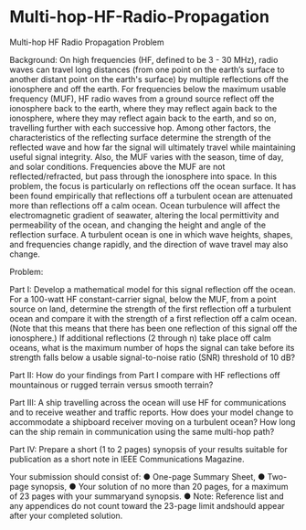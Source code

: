 # Multi-hop-HF-Radio-Propagation
Multi-hop HF Radio Propagation
Problem	 
 	
Background: On high frequencies (HF, defined to be 3 - 30 MHz), radio waves can travel long distances (from one point on the earth’s surface to another distant point on the earth's surface) by multiple reflections off the ionosphere and off the earth. For frequencies below the maximum usable frequency (MUF), HF radio waves from a ground source reflect off the ionosphere back to the earth, where they may reflect again back to the ionosphere, where they may reflect again back to the earth, and so on, travelling further with each successive hop. Among other factors, the characteristics of the reflecting surface determine the strength of the reflected wave and how far the signal will ultimately travel while maintaining useful signal integrity. Also, the MUF varies with the season, time of day, and solar conditions. Frequencies above the MUF are not reflected/refracted, but pass through the ionosphere into space. In this problem, the focus is particularly on reflections off the ocean surface. It has been found empirically that reflections off a turbulent ocean are attenuated more than reflections off a calm ocean. Ocean turbulence will affect the electromagnetic gradient of seawater, altering the local permittivity and permeability of the ocean, and changing the height and angle of the reflection surface. A turbulent ocean is one in which wave heights, shapes, and frequencies change rapidly, and the direction of wave travel may also change.

Problem:

Part I: Develop a mathematical model for this signal reflection off the ocean. For a 100-watt HF constant-carrier signal, below the MUF, from a point source on land, determine the strength of the first reflection off a turbulent ocean and compare it with the strength of a first reflection off a calm ocean. (Note that this means that there has been one reflection of this signal off the ionosphere.) If additional reflections (2 through n) take place off calm oceans, what is the maximum number of hops the signal can take before its strength falls below a usable signal-to-noise ratio (SNR) threshold of 10 dB?

Part II: How do your findings from Part I compare with HF reflections off mountainous or rugged terrain versus smooth terrain?

Part III: A ship travelling across the ocean will use HF for communications and to receive weather and traffic reports. How does your model change to accommodate a shipboard receiver moving on a turbulent ocean? How long can the ship remain in communication using the same multi-hop path?

Part IV: Prepare a short (1 to 2 pages) synopsis of your results suitable for publication as a short note in IEEE Communications Magazine.

Your submission should consist of:
     ● One-page Summary Sheet,
     ● Two-page synopsis,
     ● Your solution of no more than 20 pages, for a maximum of 23 pages with your summaryand synopsis.
     ● Note: Reference list and any appendices do not count toward the 23-page limit andshould appear after your completed solution.
